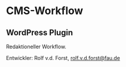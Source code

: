 CMS-Workflow
============

WordPress Plugin
----------------

Redaktioneller Workflow.

Entwickler: Rolf v.d. Forst, rolf.v.d.forst@fau.de
